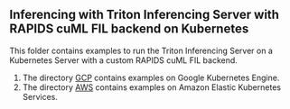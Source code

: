 ## Inferencing with Triton Inferencing Server with RAPIDS cuML FIL backend on Kubernetes

This folder contains examples to run the Triton Inferencing Server on a Kubernetes Server with a custom RAPIDS cuML FIL backend.

1. The directory [GCP](./GCP) contains examples on Google Kubernetes Engine. 
2. The directory [AWS](./AWS) contains examples on Amazon Elastic Kubernetes Services.
